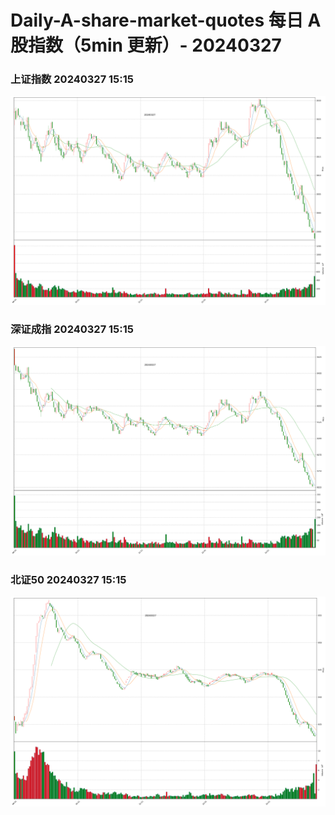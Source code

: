 
# Daily-A-share-market-quotes 每日 A 股指数（5min 更新）- 20240327

### 上证指数 20240327 15:15
![](./fig/2024/3/20240327-sh000001.png)

### 深证成指 20240327 15:15
![](./fig/2024/3/20240327-sz399001.png)

### 北证50 20240327 15:15
![](./fig/2024/3/20240327-bj899050.png)
